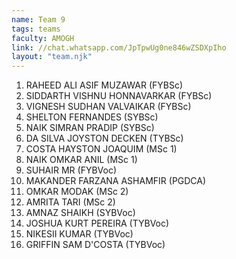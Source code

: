```yaml
---
name: Team 9
tags: teams
faculty: AMOGH
link: //chat.whatsapp.com/JpTpwUg0ne846wZSDXpIho
layout: "team.njk"
---
```


1. RAHEED ALI ASIF MUZAWAR (FYBSc)
1. SIDDARTH VISHNU HONNAVARKAR (FYBSc)
1. VIGNESH SUDHAN VALVAIKAR (FYBSc)
1. SHELTON FERNANDES (SYBSc)
1. NAIK SIMRAN PRADIP (SYBSc)
1. DA SILVA JOYSTON DECKEN (TYBSc)
1. COSTA HAYSTON JOAQUIM (MSc 1)
1. NAIK OMKAR ANIL (MSc 1)
1. SUHAIR MR (FYBVoc)
1. MAKANDER FARZANA ASHAMFIR (PGDCA)
1. OMKAR MODAK (MSc 2)
1. AMRITA TARI (MSc 2)
1. AMNAZ SHAIKH (SYBVoc)
1. JOSHUA KURT PEREIRA (TYBVoc)
1. NIKESII KUMAR (TYBVoc)
1. GRIFFIN SAM D'COSTA (TYBVoc)

